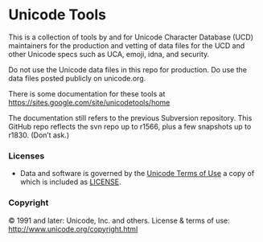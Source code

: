 # Unicode Tools

This is a collection of tools by and for Unicode Character Database (UCD)
maintainers for the production and vetting of data files for the UCD and
other Unicode specs such as UCA, emoji, idna, and security.

Do not use the Unicode data files in this repo for production.
Do use the data files posted publicly on unicode.org.

There is some documentation for these tools at
https://sites.google.com/site/unicodetools/home

The documentation still refers to the previous Subversion repository.
This GitHub repo reflects the svn repo up to r1566,
plus a few snapshots up to r1830. (Don’t ask.)

### Licenses

- Data and software is governed by the [Unicode Terms of Use](http://www.unicode.org/copyright.html)
a copy of which is included as [LICENSE](./LICENSE).

### Copyright

© 1991 and later: Unicode, Inc. and others.
License & terms of use: <http://www.unicode.org/copyright.html>
